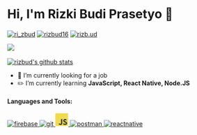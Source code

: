 # Hi, I'm Rizki Budi Prasetyo 👋

<p> <a href="https://twitter.com/ri_zbud" target="blank"><img align="center" src="https://cdn.jsdelivr.net/npm/simple-icons@3.0.1/icons/twitter.svg" alt="ri_zbud" height="25" width="25" /></a> 
<a href="https://fb.com/rizbud16" target="blank"><img align="center" src="https://cdn.jsdelivr.net/npm/simple-icons@3.0.1/icons/facebook.svg" alt="rizbud16" height="25" width="25" /></a> 
<a href="https://instagram.com/rizb.ud" target="blank"><img align="center" src="https://cdn.jsdelivr.net/npm/simple-icons@3.0.1/icons/instagram.svg" alt="rizb.ud" height="25" width="25" /></a>
 </p>
 
![](https://komarev.com/ghpvc/?username=rizbud)

[![rizbud's github stats](https://github-readme-stats.vercel.app/api?username=rizbud)](https://github.com/rizbud)

- 👀 I’m currently looking for a job
- ✏️ I’m currently learning **JavaScript, React Native, Node.JS**

#### Languages and Tools:
<p> <a href="https://firebase.google.com/" target="_blank"> <img src="https://www.vectorlogo.zone/logos/firebase/firebase-icon.svg" alt="firebase" height="30" width="30"/> </a> <a href="https://git-scm.com/" target="_blank"> <img src="https://www.vectorlogo.zone/logos/git-scm/git-scm-icon.svg" alt="git" height="30" width="30"/> </a> <a href="https://developer.mozilla.org/en-US/docs/Web/JavaScript" target="_blank"> <img src="https://raw.githubusercontent.com/devicons/devicon/master/icons/javascript/javascript-original.svg" alt="javascript" height="30" width="30"/> </a> <a href="https://postman.com" target="_blank"> <img src="https://www.vectorlogo.zone/logos/getpostman/getpostman-icon.svg" alt="postman" height="30" width="30"/> </a> <a href="https://reactnative.dev/" target="_blank"> <img src="https://reactnative.dev/img/header_logo.svg" alt="reactnative" height="30" width="30"/> </a> </p>
